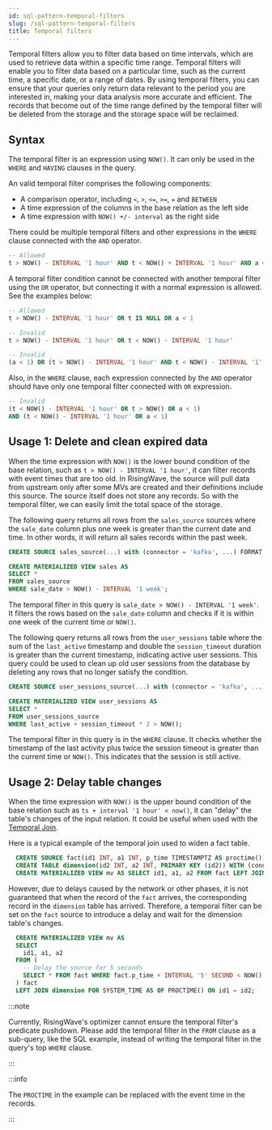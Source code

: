 ```yaml
---
id: sql-pattern-temporal-filters
slug: /sql-pattern-temporal-filters
title: Temporal filters
---
```

<head>
  <link rel="canonical" href="https://docs.risingwave.com/docs/current/sql-pattern-temporal-filters/" />
</head>

Temporal filters allow you to filter data based on time intervals, which are used to retrieve data within a specific time range. Temporal filters will enable you to filter data based on a particular time, such as the current time, a specific date, or a range of dates. By using temporal filters, you can ensure that your queries only return data relevant to the period you are interested in, making your data analysis more accurate and efficient. The records that become out of the time range defined by the temporal filter will be deleted from the storage and the storage space will be reclaimed.

## Syntax

The temporal filter is an expression using `NOW()`. It can only be used in the `WHERE` and `HAVING` clauses in the query.

An valid temporal filter comprises the following components:

- A comparison operator, including `<`, `>`, `<=`, `>=`, `=` and `BETWEEN`
- A time expression of the columns in the base relation as the left side 
- A time expression with `NOW() +/- interval` as the right side

There could be multiple temporal filters and other expressions in the `WHERE` clause connected with the `AND` operator.

```sql
-- Allowed
t > NOW() - INTERVAL '1 hour' AND t < NOW() + INTERVAL '1 hour' AND a < 1
```

A temporal filter condition cannot be connected with another temporal filter using the `OR` operator, but connecting it with a normal expression is allowed. See the examples below:

```sql
-- Allowed
t > NOW() - INTERVAL '1 hour' OR t IS NULL OR a < 1

-- Invalid
t > NOW() - INTERVAL '1 hour' OR t < NOW() - INTERVAL '1 hour'

-- Invalid
(a < 1) OR (t > NOW() - INTERVAL '1 hour' AND t < NOW() - INTERVAL '1')
```

Also, in the `WHERE` clause, each expression connected by the `AND` operator should have only one temporal filter connected with `OR` expression.

```sql
-- Invalid
(t < NOW() - INTERVAL '1 hour' OR t > NOW() OR a < 1) 
AND (t < NOW() - INTERVAL '1 hour' OR a < 1)
```

## Usage 1: Delete and clean expired data

When the time expression with `NOW()` is the lower bound condition of the base relation, such as `t > NOW() - INTERVAL '1 hour'`, it can filter records with event times that are too old. In RisingWave, the source will pull data from upstream only after some MVs are created and their definitions include this source. The source itself does not store any records. So with the temporal filter, we can easily limit the total space of the storage.

The following query returns all rows from the `sales_source` sources where the `sale_date` column plus one week is greater than the current date and time. In other words, it will return all sales records within the past week.

```sql
CREATE SOURCE sales_source(...) with (connector = 'kafka', ...) FORMAT PLAIN ENCODE JSON;

CREATE MATERIALIZED VIEW sales AS
SELECT * 
FROM sales_source 
WHERE sale_date > NOW() - INTERVAL '1 week';
```

The temporal filter in this query is `sale_date > NOW() - INTERVAL '1 week'`. It filters the rows based on the `sale_date` column and checks if it is within one week of the current time or `NOW()`.

The following query returns all rows from the `user_sessions` table where the sum of the `last_active` timestamp and double the `session_timeout` duration is greater than the current timestamp, indicating active user sessions. This query could be used to clean up old user sessions from the database by deleting any rows that no longer satisfy the condition.

```sql
CREATE SOURCE user_sessions_source(...) with (connector = 'kafka', ...) FORMAT PLAIN ENCODE JSON;

CREATE MATERIALIZED VIEW user_sessions AS
SELECT * 
FROM user_sessions_source
WHERE last_active + session_timeout * 2 > NOW();
```

The temporal filter in this query is in the `WHERE` clause. It checks whether the timestamp of the last activity plus twice the session timeout is greater than the current time or `NOW()`. This indicates that the session is still active.

## Usage 2: Delay table changes

When the time expression with `NOW()` is the upper bound condition of the base relation such as `ts + interval '1 hour' < now()`, it can "delay" the table's changes of the input relation. It could be useful when used with the [Temporal Join](/sql/query-syntax/query-syntax-join-clause.md).

Here is a typical example of the temporal join used to widen a fact table.

```sql
  CREATE SOURCE fact(id1 INT, a1 INT, p_time TIMESTAMPTZ AS proctime()) WITH (connector = 'kafka', ...);
  CREATE TABLE dimension(id2 INT, a2 INT, PRIMARY KEY (id2)) WITH (connector = 'jdbc', ...);
  CREATE MATERIALIZED VIEW mv AS SELECT id1, a1, a2 FROM fact LEFT JOIN dimension FOR SYSTEM_TIME AS OF PROCTIME() ON id1 = id2;
```

However, due to delays caused by the network or other phases, it is not guaranteed that when the record of the `fact` arrives, the corresponding record in the `dimension` table has arrived. Therefore, a temporal filter can be set on the `fact` source to introduce a delay and wait for the dimension table's changes.

```sql
  CREATE MATERIALIZED VIEW mv AS 
  SELECT 
    id1, a1, a2 
  FROM (
    -- Delay the source for 5 seconds
    SELECT * FROM fact WHERE fact.p_time + INTERVAL '5' SECOND < NOW()
  ) fact
  LEFT JOIN dimension FOR SYSTEM_TIME AS OF PROCTIME() ON id1 = id2;
```

:::note

Currently, RisingWave's optimizer cannot ensure the temporal filter's predicate pushdown. Please add the temporal filter in the `FROM` clause as a sub-query, like the SQL example, instead of writing the temporal filter in the query's top `WHERE` clause.

:::

:::info

The `PROCTIME` in the example can be replaced with the event time in the records.

:::
